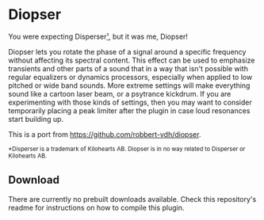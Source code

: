 # Diopser

You were expecting Disperser[¹](#disperser), but it was me, Diopser!

Diopser lets you rotate the phase of a signal around a specific frequency
without affecting its spectral content. This effect can be used to emphasize
transients and other parts of a sound that in a way that isn't possible with
regular equalizers or dynamics processors, especially when applied to low
pitched or wide band sounds. More extreme settings will make everything sound
like a cartoon laser beam, or a psytrance kickdrum. If you are experimenting
with those kinds of settings, then you may want to consider temporarily placing
a peak limiter after the plugin in case loud resonances start building up.

This is a port from https://github.com/robbert-vdh/diopser.

<sup id="disperser">
  *Disperser is a trademark of Kilohearts AB. Diopser is in no way related to
  Disperser or Kilohearts AB.
</sup>

## Download

There are currently no prebuilt downloads available. Check this repository's
readme for instructions on how to compile this plugin.
